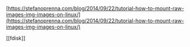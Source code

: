 [https://stefanoprenna.com/blog/2014/09/22/tutorial-how-to-mount-raw-images-img-images-on-linux/](https://stefanoprenna.com/blog/2014/09/22/tutorial-how-to-mount-raw-images-img-images-on-linux/)

[[fdisk]]